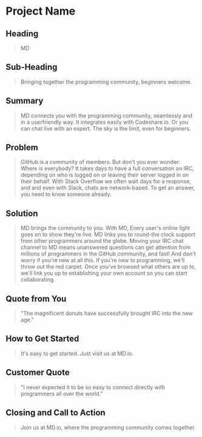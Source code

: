 # Project Name #

<!-- 
> This material was originally posted [here](http://www.quora.com/What-is-Amazons-approach-to-product-development-and-product-management). It is reproduced here for posterities sake.

There is an approach called "working backwards" that is widely used at Amazon. They work backwards from the customer, rather than starting with an idea for a product and trying to bolt customers onto it. While working backwards can be applied to any specific product decisions, using this approach is especially important when developing new products or features.

For new initiatives a product manager typically starts by writing an internal press release announcing the finished product. The target audience for the press release is the new/updated product's customers, which can be retail customers or internal users of a tool or technology. Internal press releases are centered around the customer problem, how current solutions (internal or external) fail, and how the new product will blow away existing solutions.

If the benefits listed don't sound very interesting or exciting to customers, then perhaps they're not (and shouldn't be built). Instead, the product manager should keep iterating on the press release until they've come up with benefits that actually sound like benefits. Iterating on a press release is a lot less expensive than iterating on the product itself (and quicker!).

If the press release is more than a page and a half, it is probably too long. Keep it simple. 3-4 sentences for most paragraphs. Cut out the fat. Don't make it into a spec. You can accompany the press release with a FAQ that answers all of the other business or execution questions so the press release can stay focused on what the customer gets. My rule of thumb is that if the press release is hard to write, then the product is probably going to suck. Keep working at it until the outline for each paragraph flows. 

Oh, and I also like to write press-releases in what I call "Oprah-speak" for mainstream consumer products. Imagine you're sitting on Oprah's couch and have just explained the product to her, and then you listen as she explains it to her audience. That's "Oprah-speak", not "Geek-speak".

Once the project moves into development, the press release can be used as a touchstone; a guiding light. The product team can ask themselves, "Are we building what is in the press release?" If they find they're spending time building things that aren't in the press release (overbuilding), they need to ask themselves why. This keeps product development focused on achieving the customer benefits and not building extraneous stuff that takes longer to build, takes resources to maintain, and doesn't provide real customer benefit (at least not enough to warrant inclusion in the press release).
 -->
 
## Heading ##
  > MD

## Sub-Heading ##
  > Bringing together the programming community, beginners welcome.
  
## Summary ##
  > MD connects you with the programming community, seamlessly and in a userfriendly way. It integrates easily with Codeshare.io. Or you can chat live with an expert.  The sky is the limit, even for beginners. 

## Problem ##
  > GitHub is a community of members.  But don't you ever wonder: Where is everybody?  It takes days to have a full conversation on IRC, depending on who is logged on or leaving their server logged in on their behalf. With Stack Overflow we often wait days for a response, and and even with Slack, chats are network-based.  To get an answer, you need to know someone already.

## Solution ##
  > MD brings the community to you. With MD, Every user's online light goes on to show they're live.  MD links you to round-the clock support from other programmers around the globe.  Moving your IRC chat channel to MD means unanswered questions can get attention from millions of programmers in the GitHub community, and fast! 
  > And don't worry if you're new at all this.  If you're new to programming, we'll throw out the red carpet.  Once you've browsed what others are up to, we'll link you up to establishing your own account so you can start collaborating. 

## Quote from You ##
  > "The magnificent donuts have successfully brought IRC into the new age."

## How to Get Started ##
  > It's easy to get started. Just visit us at MD.io.

## Customer Quote ##
  > "I never expected it to be so easy to connect directly with programmers all over the world." 

## Closing and Call to Action ##
  > Join us at MD.io, where the programming community comes together.